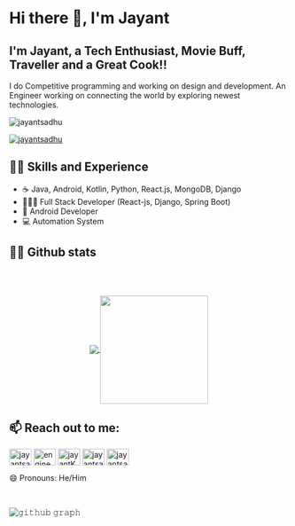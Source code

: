 # Hi there 👋, I'm Jayant

## I'm Jayant, a Tech Enthusiast, Movie Buff, Traveller and a Great Cook!!

I do Competitive programming and working on design and development. An Engineer working on connecting the world by exploring newest technologies.

<!--img src="https://github.com/jayantsadhu/jayantsadhu/blob/main/githubProfile_banner.jpg"-->

<!--- Trophy -->
<p align="left"> <img src="https://komarev.com/ghpvc/?username=jayantsadhu&label=Profile%20views&color=0eb421&style=flat" alt="jayantsadhu" /> </p>

<p align="left"> <a href="https://github.com/ryo-ma/github-profile-trophy"><img src="https://github-profile-trophy.vercel.app/?username=jayantsadhu" alt="jayantsadhu" /></a> </p>


## 🥷🏻 Skills and Experience

- ☕ Java, Android, Kotlin, Python, React.js, MongoDB, Django
- 👨🏽‍💻 Full Stack Developer (React-js, Django, Spring Boot)
- 📱 Android Developer
- 💻 Automation System

<!--- stats -->
## 🥷🏻 Github stats
<br></br>
<p align="center">
  <a href="https://github.com/GovindSingh9447">
    <img align="center" src="https://github-readme-stats.vercel.app/api?username=jayantsadhu&show_icons=true&hide_border=true&title_color=94b4a4&amp&icon_color=FFFFFF&amp&text_color=FFFFFF&amp&bg_color=000000&count_private=true&include_all_commits=true"/>
  </a>
  <a href="https://github.com/jayantsadhu">
    <img align="center" height="195px" src="https://github-readme-stats.vercel.app/api/top-langs/?username=jayantsadhu&text_color=FFFFFF&bg_color=000000&title_color=94b4a4&langs_count=15&layout=compact&hide_border=true" />
  </a>
</p>


## 📫 Reach out to me:

<p align="left">
<a href="https://linkedin.com/in/jayantsadhu" target="blank"><img align="center" src="https://raw.githubusercontent.com/rahuldkjain/github-profile-readme-generator/master/src/images/icons/Social/linked-in-alt.svg" alt="jayantsadhu" height="30" width="40" /></a>
<a href="https://www.leetcode.com/engineerkid29" target="blank"><img align="center" src="https://raw.githubusercontent.com/rahuldkjain/github-profile-readme-generator/master/src/images/icons/Social/leet-code.svg" alt="engineerkid29" height="30" width="40" /></a>
<a href="https://codeforces.com/profile/jayantKS29" target="blank"><img align="center" src="https://raw.githubusercontent.com/rahuldkjain/github-profile-readme-generator/master/src/images/icons/Social/codeforces.svg" alt="jayantKS29" height="30" width="40" /></a>
<a href="https://www.codechef.com/users/steve_rogers_1" target="blank"><img align="center" src="https://cdn.jsdelivr.net/npm/simple-icons@3.1.0/icons/codechef.svg" alt="jayantsadhu6" height="30" width="40" /></a>
<a href="https://auth.geeksforgeeks.org/user/jayantsadhu6" target="blank"><img align="center" src="https://raw.githubusercontent.com/rahuldkjain/github-profile-readme-generator/master/src/images/icons/Social/geeks-for-geeks.svg" alt="jayantsadhu383" height="30" width="40" /></a>
</p>


😄 Pronouns: He/Him


<br>

![𝚐𝚒𝚝𝚑𝚞𝚋 𝚐𝚛𝚊𝚙𝚑](https://github-readme-activity-graph.vercel.app/graph?username=jayantsadhu&theme=react-dark&hide_border=true&area=true)

<br/>





<!--
![Profile views](https://gpvc.arturio.dev/jayantsadhu)
**jayantsadhu/jayantsadhu** is a ✨ _special_ ✨ repository because its `README.md` (this file) appears on your GitHub profile.

Here are some ideas to get you started:

- 🔭 I’m currently working on ...
- 🌱 I’m currently learning ...
- 👯 I’m looking to collaborate on ...
- 🤔 I’m looking for help with ...
- 💬 Ask me about ...
- 📫 How to reach me: ...
- 😄 Pronouns: ...
- ⚡ Fun fact: ...
-->
